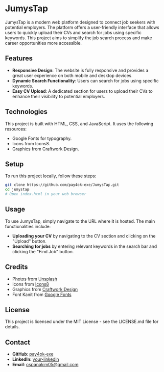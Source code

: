 # JumysTap

JumysTap is a modern web platform designed to connect job seekers with potential employers. The platform offers a user-friendly interface that allows users to quickly upload their CVs and search for jobs using specific keywords. This project aims to simplify the job search process and make career opportunities more accessible.

## Features

- **Responsive Design**: The website is fully responsive and provides a great user experience on both mobile and desktop devices.
- **Dynamic Search Functionality**: Users can search for jobs using specific keywords.
- **Easy CV Upload**: A dedicated section for users to upload their CVs to enhance their visibility to potential employers.

## Technologies

This project is built with HTML, CSS, and JavaScript. It uses the following resources:

- Google Fonts for typography.
- Icons from Icons8.
- Graphics from Craftwork Design.

## Setup

To run this project locally, follow these steps:

```bash
git clone https://github.com/pay4ok-exe/JumysTap.git
cd jumystap
# Open index.html in your web browser
```

## Usage

To use JumysTap, simply navigate to the URL where it is hosted. The main functionalities include:

- **Uploading your CV** by navigating to the CV section and clicking on the "Upload" button.
- **Searching for jobs** by entering relevant keywords in the search bar and clicking the "Find Job" button.

## Credits

- Photos from [Unsplash](https://unsplash.com)
- Icons from [Icons8](https://icons8.com)
- Graphics from [Craftwork Design](https://craftwork.design)
- Font Kanit from [Google Fonts](https://fonts.google.com/specimen/Kanit)

## License

This project is licensed under the MIT License - see the LICENSE.md file for details.

## Contact

- **GitHub**: [pay4ok-exe](https://github.com/pay4ok-exe)
- **LinkedIn**: [your-linkedin](https://www.linkedin.com/in/pay4ok-exe)
- **Email**: ospanakim05@gmail.com
